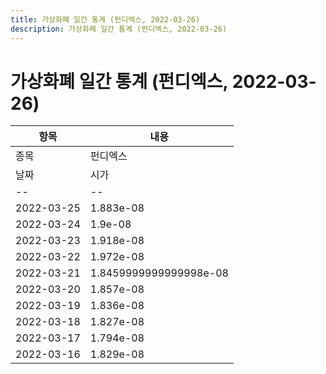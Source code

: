 ```yaml
---
title: 가상화폐 일간 통계 (펀디엑스, 2022-03-26)
description: 가상화폐 일간 통계 (펀디엑스, 2022-03-26)
---
```


가상화폐 일간 통계 (펀디엑스, 2022-03-26)
===

|항목|내용|
|--|--|
|종목|펀디엑스||마켓|BTC-PUNDIX||종류|일 단위 캔들||기간|2022-03-16T09:00:00 - 2022-03-25T09:00:00|
|날짜|시가|저가|고가|종가|비고|
|--|--|--|--|--|--|
|2022-03-25|1.883e-08|1.866e-08|1.883e-08|1.866e-08|    |
|2022-03-24|1.9e-08|1.8770000000000002e-08|1.9e-08|1.883e-08|    |
|2022-03-23|1.918e-08|1.892e-08|1.92e-08|1.92e-08|    |
|2022-03-22|1.972e-08|1.897e-08|1.972e-08|1.942e-08|    |
|2022-03-21|1.8459999999999998e-08|1.8459999999999998e-08|2.4e-08|1.9749999999999998e-08|    |
|2022-03-20|1.857e-08|1.8300000000000002e-08|1.876e-08|1.831e-08|    |
|2022-03-19|1.836e-08|1.836e-08|1.838e-08|1.838e-08|    |
|2022-03-18|1.827e-08|1.803e-08|1.84e-08|1.817e-08|    |
|2022-03-17|1.794e-08|1.794e-08|1.827e-08|1.827e-08|    |
|2022-03-16|1.829e-08|1.77e-08|1.855e-08|1.829e-08|    |
